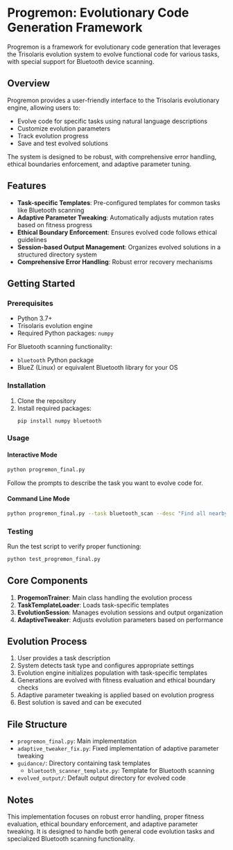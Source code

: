 # Progremon: Evolutionary Code Generation Framework

Progremon is a framework for evolutionary code generation that leverages the Trisolaris evolution system to evolve functional code for various tasks, with special support for Bluetooth device scanning.

## Overview

Progremon provides a user-friendly interface to the Trisolaris evolutionary engine, allowing users to:

- Evolve code for specific tasks using natural language descriptions
- Customize evolution parameters 
- Track evolution progress
- Save and test evolved solutions

The system is designed to be robust, with comprehensive error handling, ethical boundaries enforcement, and adaptive parameter tuning.

## Features

- **Task-specific Templates**: Pre-configured templates for common tasks like Bluetooth scanning
- **Adaptive Parameter Tweaking**: Automatically adjusts mutation rates based on fitness progress
- **Ethical Boundary Enforcement**: Ensures evolved code follows ethical guidelines
- **Session-based Output Management**: Organizes evolved solutions in a structured directory system
- **Comprehensive Error Handling**: Robust error recovery mechanisms

## Getting Started

### Prerequisites

- Python 3.7+
- Trisolaris evolution engine
- Required Python packages: `numpy`

For Bluetooth scanning functionality:
- `bluetooth` Python package
- BlueZ (Linux) or equivalent Bluetooth library for your OS

### Installation

1. Clone the repository
2. Install required packages:
   ```
   pip install numpy bluetooth
   ```

### Usage

#### Interactive Mode

```bash
python progremon_final.py
```

Follow the prompts to describe the task you want to evolve code for.

#### Command Line Mode

```bash
python progremon_final.py --task bluetooth_scan --desc "Find all nearby Bluetooth devices and display their signal strength" --pop 20 --gens 10
```

### Testing

Run the test script to verify proper functioning:

```bash
python test_progremon_final.py
```

## Core Components

1. **ProgemonTrainer**: Main class handling the evolution process
2. **TaskTemplateLoader**: Loads task-specific templates
3. **EvolutionSession**: Manages evolution sessions and output organization
4. **AdaptiveTweaker**: Adjusts evolution parameters based on performance

## Evolution Process

1. User provides a task description
2. System detects task type and configures appropriate settings
3. Evolution engine initializes population with task-specific templates
4. Generations are evolved with fitness evaluation and ethical boundary checks
5. Adaptive parameter tweaking is applied based on evolution progress
6. Best solution is saved and can be executed

## File Structure

- `progremon_final.py`: Main implementation
- `adaptive_tweaker_fix.py`: Fixed implementation of adaptive parameter tweaking
- `guidance/`: Directory containing task templates
  - `bluetooth_scanner_template.py`: Template for Bluetooth scanning
- `evolved_output/`: Default output directory for evolved code

## Notes

This implementation focuses on robust error handling, proper fitness evaluation, ethical boundary enforcement, and adaptive parameter tweaking. It is designed to handle both general code evolution tasks and specialized Bluetooth scanning functionality.